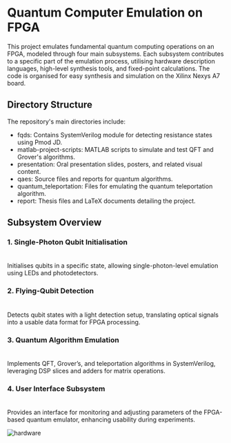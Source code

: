 # Quantum Computer Emulation on FPGA

This project emulates fundamental quantum computing operations on an FPGA, modeled through four main subsystems. Each subsystem contributes to a specific part of the emulation process, utilising hardware description languages, high-level synthesis tools, and fixed-point calculations. The code is organised for easy synthesis and simulation on the Xilinx Nexys A7 board.

## Directory Structure

The repository's main directories include:

- fqds: Contains SystemVerilog module for detecting resistance states using Pmod JD.
- matlab-project-scripts: MATLAB scripts to simulate and test QFT and Grover's algorithms.
- presentation: Oral presentation slides, posters, and related visual content.
- qaes: Source files and reports for quantum algorithms.
- quantum_teleportation: Files for emulating the quantum teleportation algorithm.
- report: Thesis files and LaTeX documents detailing the project.

## Subsystem Overview

### 1. Single-Photon Qubit Initialisation<br><br>
Initialises qubits in a specific state, allowing single-photon-level emulation using LEDs and photodetectors.

### 2. Flying-Qubit Detection<br><br>
Detects qubit states with a light detection setup, translating optical signals into a usable data format for FPGA processing.

### 3. Quantum Algorithm Emulation<br><br>
Implements QFT, Grover’s, and teleportation algorithms in SystemVerilog, leveraging DSP slices and adders for matrix operations.

### 4. User Interface Subsystem<br><br>
Provides an interface for monitoring and adjusting parameters of the FPGA-based quantum emulator, enhancing usability during experiments.

![hardware](https://github.com/user-attachments/assets/136b504d-a648-4b88-a26f-d6c0479c535f)
